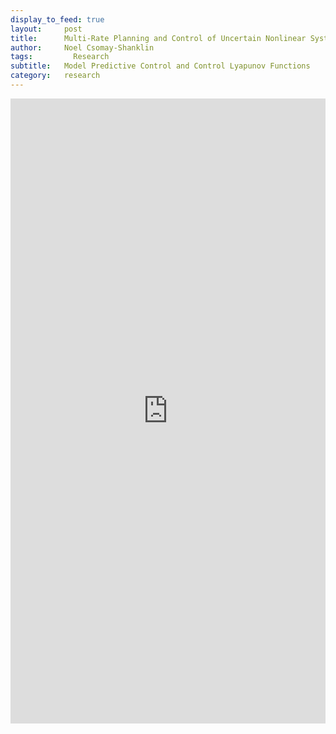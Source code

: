 ```yaml
---
display_to_feed: true
layout:     post
title:      Multi-Rate Planning and Control of Uncertain Nonlinear Systems
author:     Noel Csomay-Shanklin
tags: 		  Research
subtitle:   Model Predictive Control and Control Lyapunov Functions
category:   research
---
```

<iframe style="width:100%" height="1000px" src="https://noelc-s.github.io/website/img/CDC_2022____Multi_Rate_MPC_Long.pdf" frameborder="0" allowfullscreen></iframe>